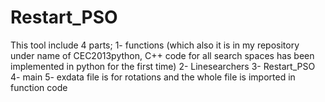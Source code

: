 # Restart_PSO
This tool include 4 parts; 1- functions (which also it is in my repository under name of CEC2013python, C++ code for all 
search spaces has been implemented in python for the first time)
2- Linesearchers
3- Restart_PSO
4- main
5- exdata file is for rotations and the whole file is imported in function code
